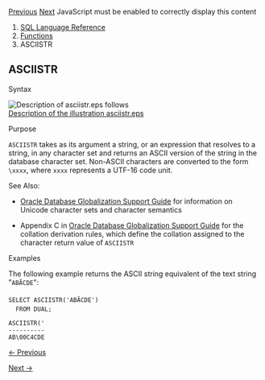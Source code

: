 [Previous](ASCII.md) [Next](ASIN.md) JavaScript must be enabled to
correctly display this content

  1. [SQL Language Reference ](index.md)
  2. [Functions](Functions.md)
  3. ASCIISTR 

## ASCIISTR

Syntax

![Description of asciistr.eps
follows](https://docs.oracle.com/en/database/oracle/oracle-database/23/sqlrf/img/asciistr.gif)  
[Description of the illustration asciistr.eps](img_text/asciistr.md)

Purpose

`ASCIISTR` takes as its argument a string, or an expression that resolves to a
string, in any character set and returns an ASCII version of the string in the
database character set. Non-ASCII characters are converted to the form
`\xxxx`, where `xxxx` represents a UTF-16 code unit.

See Also:

  * [Oracle Database Globalization Support Guide](/pls/topic/lookup?ctx=en/database/oracle/oracle-database/23/sqlrf&id=NLSPG006) for information on Unicode character sets and character semantics 

  * Appendix C in [Oracle Database Globalization Support Guide](/pls/topic/lookup?ctx=en/database/oracle/oracle-database/23/sqlrf&id=NLSPG-GUID-AFCE41ED-775B-4A00-AF38-C436776AE0C5) for the collation derivation rules, which define the collation assigned to the character return value of `ASCIISTR`

Examples

The following example returns the ASCII string equivalent of the text string
"`ABÃCDE`":

    
    
    SELECT ASCIISTR('ABÃCDE')
      FROM DUAL;
    
    ASCIISTR('
    ----------
    AB\00C4CDE


[← Previous](ASCII.md)

[Next →](ASIN.md)
